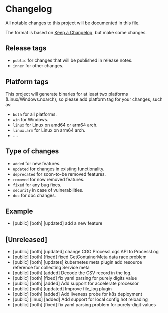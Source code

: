 # Changelog

All notable changes to this project will be documented in this file.

The format is based on [Keep a Changelog](https://keepachangelog.com/en/1.0.0/), but make some changes.

## Release tags

- `public` for changes that will be published in release notes.
- `inner` for other changes.

## Platform tags

This project will generate binaries for at least two platforms (Linux/Windows.noarch), so please add platform tag for
your changes, such as:

- `both` for all platforms.
- `win` for Windows.
- `linux` for Linux on amd64 or arm64 arch.
- `linux.arm` for Linux on arm64 arch.
- ....

## Type of changes

- `added` for new features.
- `updated` for changes in existing functionality.
- `deprecated` for soon-to-be removed features.
- `removed` for now removed features.
- `fixed` for any bug fixes.
- `security` in case of vulnerabilities.
- `doc` for doc changes.

## Example

- [public] [both] [updated] add a new feature

## [Unreleased]

- [public] [both] [updated] change CGO ProcessLogs API to ProcessLog
- [public] [both] [fixed] fixed GetContainerMeta data race problem
- [public] [both] [updates] kubernetes meta plugin add resource reference for collecting Service meta
- [public] [both] [added] Decode the CSV record in the log.
- [public] [both] [fixed] fix yaml parsing for purely digits value
- [public] [both] [added] Add support for accelerate processor
- [public] [both] [updated] Improve file_log plugin
- [public] [both] [added] Add liveness probe for k8s deployment
- [public] [linux] [added] Add support for local config hot reloading
- [public] [both] [fixed] fix yaml parsing problem for purely-digit values
